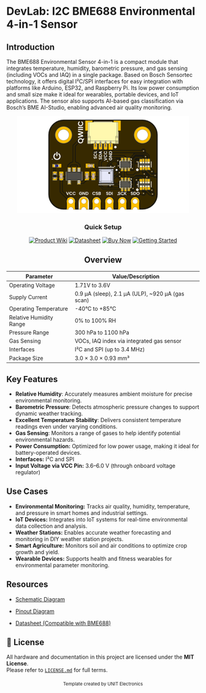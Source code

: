 # DevLab: I2C BME688 Environmental 4-in-1 Sensor

## Introduction
The BME688 Environmental Sensor 4-in-1 is a compact module that integrates temperature, humidity, barometric pressure, and gas sensing (including VOCs and IAQ) in a single package. Based on Bosch Sensortec technology, it offers digital I²C/SPI interfaces for easy integration with platforms like Arduino, ESP32, and Raspberry Pi. Its low power consumption and small size make it ideal for wearables, portable devices, and IoT applications. The sensor also supports AI-based gas classification via Bosch’s BME AI-Studio, enabling advanced air quality monitoring.



<div align="center">
  <img src="hardware/resources/unit_top_v_1_0_0_bme688_enviromental_sensor_4_in_1.png" width="450px" alt="Development Board">
  <p><em></em></p>
</div>

<div align="center">

### Quick Setup


[<img src="https://img.shields.io/badge/Product%20Wiki-blue?style=for-the-badge" alt="Product Wiki" target="_blank">](https://unit-electronics-mx.github.io/unit_bme688_environmental_sensor_4_in_1/mdbook/index.html)
[<img src="https://img.shields.io/badge/Datasheet-green?style=for-the-badge" alt="Datasheet" target="_blank">](https://unit-electronics-mx.github.io/unit_bme688_environmental_sensor_4_in_1/datasheet_professional.html)
[<img src="https://img.shields.io/badge/Buy%20Now-orange?style=for-the-badge" alt="Buy Now" target="_blank">](https://uelectronics.com/)
[<img src="https://img.shields.io/badge/Getting%20Started-purple?style=for-the-badge" alt="Getting Started" target="_blank">](https://unit-electronics-mx.github.io/unit_bme688_environmental_sensor_4_in_1/mdbook/software/getting-started.html)

</div>

<div align="center">

## Overview

| Parameter                | Value/Description                                 |
|--------------------------|---------------------------------------------------|
| Operating Voltage        | 1.71V to 3.6V                                     |
| Supply Current           | 0.9 µA (sleep), 2.1 µA (ULP), ~920 µA (gas scan)  |
| Operating Temperature    | -40°C to +85°C                                    |
| Relative Humidity Range  | 0% to 100% RH                                     |
| Pressure Range           | 300 hPa to 1100 hPa                               |
| Gas Sensing              | VOCs, IAQ index via integrated gas sensor         |
| Interfaces               | I²C and SPI (up to 3.4 MHz)                       |
| Package Size             | 3.0 × 3.0 × 0.93 mm³                              |


</div>


## Key Features


- **Relative Humidity**: Accurately measures ambient moisture for precise environmental monitoring.
- **Barometric Pressure**: Detects atmospheric pressure changes to support dynamic weather tracking.
- **Excellent Temperature Stability**: Delivers consistent temperature readings even under varying conditions.
- **Gas Sensing**: Monitors a range of gases to help identify potential environmental hazards.
- **Power Consumption:** Optimized for low power usage, making it ideal for battery-operated devices.
- **Interfaces:** I²C and SPI
- **Input Voltage via VCC Pin:** 3.6–6.0 V (through onboard voltage regulator)

## Use Cases

- **Environmental Monitoring:** Tracks air quality, humidity, temperature, and pressure in smart homes and industrial settings.
- **IoT Devices:** Integrates into IoT systems for real-time environmental data collection and analysis.
- **Weather Stations:** Enables accurate weather forecasting and monitoring in DIY weather station projects.
- **Smart Agriculture:** Monitors soil and air conditions to optimize crop growth and yield.
- **Wearable Devices:** Supports health and fitness wearables for environmental parameter monitoring.



## Resources

- [<a href="./hardware/unit_sch_v_1_0_0_bme688_environmental_sensor_4_in_1.pdf">Schematic Diagram</a>](hardware/schematic.pdf)
- [<a href="./hardware/unit_pinout_v_0_0_2_ue0095_bme688_4_in_1_en.pdf">Pinout Diagram</a>](hardware/pinout.pdf)

- [Datasheet (Compatible with BME688)](https://www.bosch-sensortec.com/products/environmental-sensors/gas-sensors/bme688/#documents)

## 📝 License

All hardware and documentation in this project are licensed under the **MIT License**.  
Please refer to [`LICENSE.md`](LICENSE.md) for full terms.



<div align="center">
  <sub>Template created by UNIT Electronics </sub>
</div>

